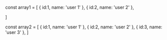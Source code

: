 
const array1 = [
  {
    id:1,
    name: 'user 1'
  },
  {
    id:2,
    name: 'user 2'
  },

]

const array2 = [
  {
    id:1,
    name: 'user 1'
  },
  {
    id:2,
    name: 'user 2'
  },
  {
    id:3,
    name: 'user 3'
  },
]